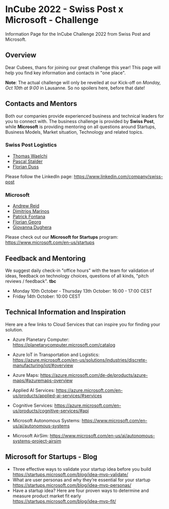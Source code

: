 # InCube 2022 - Swiss Post x Microsoft - Challenge 
Information Page for the InCube Challenge 2022 from Swiss Post and Microsoft.

## Overview
Dear Cubees, thans for joining our great challenge this year!
This page will help you find key information and contacts in "one place".

__Note__: The actual challenge will only be reveiled at our Kick-off on _Monday, Oct 10th at 9:00_ in Lausanne.
So no spoilers here, before that date!


## Contacts and Mentors
Both our companies provide experienced business and technical leaders for you to connect with.
The business challenge is provided by __Swiss Post__, while __Microsoft__ is providing mentoring on all questions around Startups, Business Models, Market situation, Technology and related topics.


### Swiss Post Logistics
- [Thomas Waelchi](https://www.linkedin.com/in/thomas-w%C3%A4lchli-0348a9182/)
- [Pascal Stalder](https://www.linkedin.com/in/pascal-stalder-a0475030/)
- [Florian Duss](https://www.linkedin.com/in/florianduss/)

Please follow the LinkedIn page: https://www.linkedin.com/company/swiss-post

### Microsoft
- [Andrew Reid](https://www.linkedin.com/in/andrewfreid/)
- [Dimitrios Marinos](https://www.linkedin.com/in/dimitrios-m-180184119/)
- [Patrick Fontana](https://www.linkedin.com/in/p-fontana/)
- [Florian Georg](https://www.linkedin.com/in/fgeorg/)
- [Giovanna Dughera](https://www.linkedin.com/in/giovanna-dughera/)

Please check out our __Microsoft for Startups__ program: https://www.microsoft.com/en-us/startups

## Feedback and Mentoring

We suggest daily check-in "office hours" with the team for validation of ideas, feedback on technology choices, questions of all kinds, "pitch reviews / feedback".
__tbc__

- Monday 10th October - Thursday 13th October: 16:00 - 17:00 CEST
- Friday 14th October: 10:00 CEST


## Technical Information and Inspiration
Here are a few links to Cloud Services that can inspire you for finding your solution.

- Azure Planetary Computer: https://planetarycomputer.microsoft.com/catalog
- Azure IoT in Transportation and Logistics: https://azure.microsoft.com/en-us/solutions/industries/discrete-manufacturing/iot/#overview
- Azure Maps: https://azure.microsoft.com/de-de/products/azure-maps/#azuremaps-overview

- Applied AI Services: https://azure.microsoft.com/en-us/products/applied-ai-services/#services
- Cognitive Services: https://azure.microsoft.com/en-us/products/cognitive-services/#api

- Microsoft Autonomous Systems: https://www.microsoft.com/en-us/ai/autonomous-systems
- Microsoft AirSim: https://www.microsoft.com/en-us/ai/autonomous-systems-project-airsim


## Microsoft for Startups - Blog
- Three effective ways to validate your startup idea before you build
https://startups.microsoft.com/blog/idea-mvp-validate/
- What are user personas and why they’re essential for your startup
https://startups.microsoft.com/blog/idea-mvp-personas/
- Have a startup idea? Here are four proven ways to determine and measure product market fit early
https://startups.microsoft.com/blog/idea-mvp-fit/

